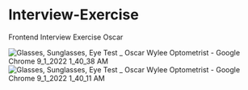 # Interview-Exercise
Frontend Interview Exercise Oscar 

![Glasses, Sunglasses, Eye Test _ Oscar Wylee Optometrist - Google Chrome 9_1_2022 1_40_38 AM](https://user-images.githubusercontent.com/48471088/187773207-14bd4635-ab15-42cb-9591-405d21b6a5f8.png)
![Glasses, Sunglasses, Eye Test _ Oscar Wylee Optometrist - Google Chrome 9_1_2022 1_40_11 AM](https://user-images.githubusercontent.com/48471088/187773246-a075ee80-c140-49e6-a49c-6f7fcebe1e6b.png)
